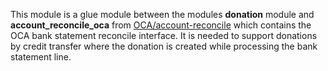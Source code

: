 This module is a glue module between the modules **donation** module and
**account_reconcile_oca** from
[OCA/account-reconcile](https://github.com/OCA/account-reconcile) which
contains the OCA bank statement reconcile interface. It is needed to
support donations by credit transfer where the donation is created while
processing the bank statement line.
